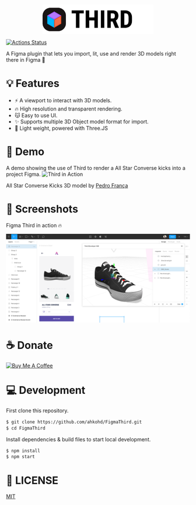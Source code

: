 <img src="./third-dark.png" height="80" style="display: table; margin: 0 auto;"/>

[![Actions Status](https://github.com/ahkohd/FigmaDither/workflows/ProdBuild/badge.svg)](https://github.com/ahkohd/FigmaDither/workflows/ProdBuild/badge.svg)

A Figma plugin that lets you import, lit, use and render 3D models right there in Figma 🙈

# 💡 Features

-   ⚡ A viewport to interact with 3D models.
-   🔥 High resolution and transparent rendering.
-   😽 Easy to use UI.
-   ✨ Supports multiple 3D Object model format for import.
-   🚀 Light weight, powered with Three.JS

# 🎥 Demo

A demo showing the use of Third to render a All Star Converse kicks into a project Figma.
![Third in Action](./demo.gif)

All Star Converse Kicks 3D model by
[Pedro França](https://sketchfab.com/3d-models/all-star-converse-f3428b2583a0415c99b3b08feee48d79)

# 📸 Screenshots

Figma Third in action 🔥

![Figma Third 🔥](./shot1.png)

# ☕️ Donate

<a href="https://www.buymeacoffee.com/jwlE0N8" target="_blank"><img src="https://bmc-cdn.nyc3.digitaloceanspaces.com/BMC-button-images/custom_images/orange_img.png" alt="Buy Me A Coffee" style="height: auto !important;width: auto !important;" ></a>

# 💻 Development

First clone this repository.

```bash
$ git clone https://github.com/ahkohd/FigmaThird.git
$ cd FigmaThird
```

Install dependencies & build files to start local development.

```bash
$ npm install
$ npm start
```

# 🧾 LICENSE

[MIT](./LICENSE.md)
